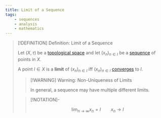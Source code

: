 ```yaml
---
title: Limit of a Sequence
tags:
    - sequences
    - analysis
    - mathematics
---
```


>[!DEFINITION] Definition: Limit of a Sequence
>
>Let $(X, \tau)$ be a [topological space](../../../Topology/Topological%20Spaces.md) and let $(x_n)_{n \in I}$ be a [sequence](Sequences.md) of points in $X$.
>
>A point $l \in X$ is a **limit** of $(x_n)_{n \in I}$ iff $(x_n)_{n \in I}$ [converges](Convergence%20of%20Sequences.md) to $l$.
>
>>[!WARNING] Warning: Non-Uniqueness of Limits
>>
>>In general, a sequence may have multiple different limits.
>>
>
>>[!NOTATION]-
>>
>>$$
>>\lim_{n \to \infty} x_n = l \qquad x_n \to l
>>$$
>>
>